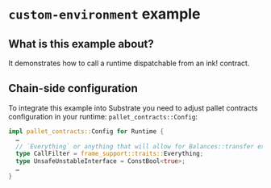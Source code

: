 # `custom-environment` example

## What is this example about?

It demonstrates how to call a runtime dispatchable from an ink! contract.

## Chain-side configuration

To integrate this example into Substrate you need to adjust pallet contracts configuration in your runtime:
  `pallet_contracts::Config`:
  ```rust
  impl pallet_contracts::Config for Runtime {
    …
    // `Everything` or anything that will allow for Balances::transfer extrinsic
    type CallFilter = frame_support::traits::Everything; 
    type UnsafeUnstableInterface = ConstBool<true>;
    …
  }
  ```
